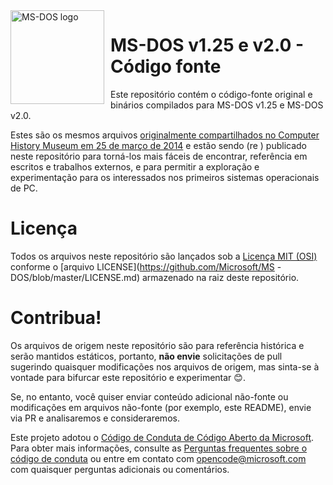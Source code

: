 <img width="150" height="150" align="left" style="float: left; margin: 0 10px 0 0;" alt="MS-DOS logo" src="https://github.com/Microsoft/MS-DOS/blob/master/msdos-logo.png">   

# MS-DOS v1.25 e v2.0 - Código fonte
Este repositório contém o código-fonte original e binários compilados para MS-DOS v1.25 e MS-DOS v2.0.

Estes são os mesmos arquivos [originalmente compartilhados no Computer History Museum em 25 de março de 2014]( http://www.computerhistory.org/atchm/microsoft-ms-dos-early-source-code/) e estão sendo (re ) publicado neste repositório para torná-los mais fáceis de encontrar, referência em escritos e trabalhos externos, e para permitir a exploração e experimentação para os interessados nos primeiros sistemas operacionais de PC.

# Licença
Todos os arquivos neste repositório são lançados sob a [Licença MIT (OSI)]( https://en.wikipedia.org/wiki/MIT_License) conforme o [arquivo LICENSE](https://github.com/Microsoft/MS -DOS/blob/master/LICENSE.md) armazenado na raiz deste repositório.

# Contribua!
Os arquivos de origem neste repositório são para referência histórica e serão mantidos estáticos, portanto, **não envie** solicitações de pull sugerindo quaisquer modificações nos arquivos de origem, mas sinta-se à vontade para bifurcar este repositório e experimentar 😊.

Se, no entanto, você quiser enviar conteúdo adicional não-fonte ou modificações em arquivos não-fonte (por exemplo, este README), envie via PR e analisaremos e consideraremos.

Este projeto adotou o [Código de Conduta de Código Aberto da Microsoft](https://opensource.microsoft.com/codeofconduct/). Para obter mais informações, consulte as [Perguntas frequentes sobre o código de conduta](https://opensource.microsoft.com/codeofconduct/faq/) ou entre em contato com [opencode@microsoft.com](mailto:opencode@microsoft.com) com quaisquer perguntas adicionais ou comentários.
